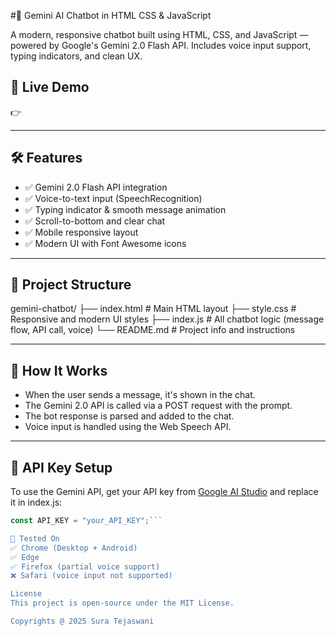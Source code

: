 #🤖 Gemini AI Chatbot in HTML CSS & JavaScript

A modern, responsive chatbot built using HTML, CSS, and JavaScript — powered by Google's Gemini 2.0 Flash API. Includes voice input support, typing indicators, and clean UX.

## 🚀 Live Demo

👉 

---

## 🛠 Features

- ✅ Gemini 2.0 Flash API integration
- ✅ Voice-to-text input (SpeechRecognition)
- ✅ Typing indicator & smooth message animation
- ✅ Scroll-to-bottom and clear chat
- ✅ Mobile responsive layout
- ✅ Modern UI with Font Awesome icons

---

## 📁 Project Structure

gemini-chatbot/
├── index.html # Main HTML layout
├── style.css # Responsive and modern UI styles
├── index.js # All chatbot logic (message flow, API call, voice)
└── README.md # Project info and instructions

---

## 🧠 How It Works

- When the user sends a message, it's shown in the chat.
- The Gemini 2.0 API is called via a POST request with the prompt.
- The bot response is parsed and added to the chat.
- Voice input is handled using the Web Speech API.

---

## 🔐 API Key Setup

To use the Gemini API, get your API key from [Google AI Studio](https://makersuite.google.com/) and replace it in index.js:

```js
const API_KEY = "your_API_KEY";```

🧪 Tested On
✅ Chrome (Desktop + Android)
✅ Edge
✅ Firefox (partial voice support)
❌ Safari (voice input not supported)

License
This project is open-source under the MIT License.

Copyrights @ 2025 Sura Tejaswani
